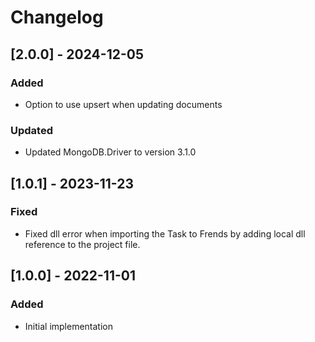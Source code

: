 # Changelog

## [2.0.0] - 2024-12-05
### Added
- Option to use upsert when updating documents

### Updated
- Updated MongoDB.Driver to version 3.1.0


## [1.0.1] - 2023-11-23
### Fixed
- Fixed dll error when importing the Task to Frends by adding local dll reference to the project file.

## [1.0.0] - 2022-11-01
### Added
- Initial implementation